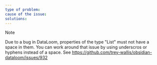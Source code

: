 ```yaml
---
type of problem: 
cause of the issue: 
solutions:
---
```


> [!NOTE] 
Due to a bug in DataLoom, properties of the type "List" must not have a space in them. You can work around that issue by using underscros or hyphens instead of a space.
See <https://github.com/trey-wallis/obsidian-dataloom/issues/932>

